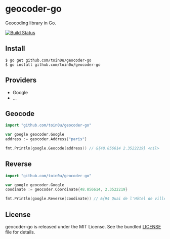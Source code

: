 geocoder-go
===========

Geocoding library in Go.

[![Build Status](https://api.travis-ci.org/toin0u/geocoder-go.svg)](http://travis-ci.org/toin0u/geocoder-go)

Install
-------

    $ go get github.com/toin0u/geocoder-go
    $ go install github.com/toin0u/geocoder-go

Providers
---------

* Google
* ...

Geocode
-------

``` go
import "github.com/toin0u/geocoder-go"

var google geocoder.Google
address := geocoder.Address{"paris"}

fmt.Println(google.Geocode(address)) // &{48.856614 2.3522219} <nil>
```

Reverse
-------

``` go
import "github.com/toin0u/geocoder-go"

var google geocoder.Google
coodinate := geocoder.Coordinate{48.856614, 2.3522219}

fmt.Println(google.Reverse(coodinate)) // &{94 Quai de l'Hôtel de ville, 75004 Paris, France} <nil>
```

License
-------

geocoder-go is released under the MIT License. See the bundled
[LICENSE](https://github.com/toin0u/geocoder-go/blob/master/LICENSE) file for details.

